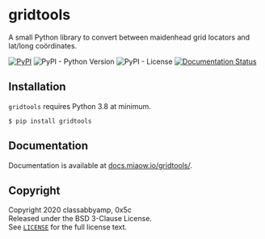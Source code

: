 # gridtools

A small Python library to convert between maidenhead grid locators and lat/long coördinates.

[![PyPI](https://img.shields.io/pypi/v/gridtools)](https://pypi.org/project/gridtools/) ![PyPI - Python Version](https://img.shields.io/pypi/pyversions/gridtools) ![PyPI - License](https://img.shields.io/pypi/l/gridtools) [![Documentation Status](https://readthedocs.org/projects/gridtools/badge/?version=latest)](https://gridtools.readthedocs.io/en/latest/?badge=latest)

## Installation

`gridtools` requires Python 3.8 at minimum.

```none
$ pip install gridtools
```

## Documentation

Documentation is available at [docs.miaow.io/gridtools/](https://docs.miaow.io/gridtools/).

## Copyright

Copyright 2020 classabbyamp, 0x5c  
Released under the BSD 3-Clause License.  
See [`LICENSE`](LICENSE) for the full license text.
